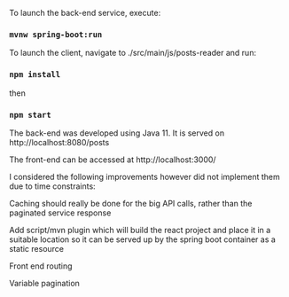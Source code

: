 To launch the back-end service, execute:

### `mvnw spring-boot:run`

To launch the client, navigate to ./src/main/js/posts-reader and run:

### `npm install`
then
### `npm start`

The back-end was developed using Java 11. It is served on http://localhost:8080/posts

The front-end can be accessed at http://localhost:3000/

I considered the following improvements however did not implement them
due to time constraints:

Caching should really be done for the big API calls, rather than the paginated service response

Add script/mvn plugin which will build the react project and place it in a suitable location
so it can be served up by the spring boot container as a static resource

Front end routing

Variable pagination